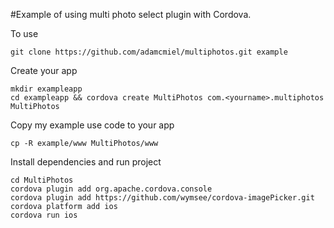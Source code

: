 #Example of using multi photo select plugin with Cordova.

To use

    git clone https://github.com/adamcmiel/multiphotos.git example

Create your app

    mkdir exampleapp
    cd exampleapp && cordova create MultiPhotos com.<yourname>.multiphotos MultiPhotos

Copy my example use code to your app

    cp -R example/www MultiPhotos/www 

Install dependencies and run project

    cd MultiPhotos
    cordova plugin add org.apache.cordova.console
    cordova plugin add https://github.com/wymsee/cordova-imagePicker.git
    cordova platform add ios
    cordova run ios
